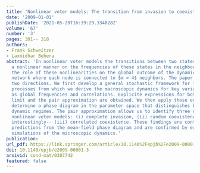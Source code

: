 ```yaml
---
title: 'Nonlinear voter models: The transition from invasion to coexistence'
date: '2009-01-01'
publishDate: '2021-05-20T16:39:29.334828Z'
volume: '67'
number: '3'
pages: 301-- 318
authors:
- Frank Schweitzer
- Laxmidhar Behera
abstract: 'In nonlinear voter models the transitions between two states depend in
  a nonlinear manner on the frequencies of these states in the neighborhood. We investigate
  the role of these nonlinearities on the global outcome of the dynamics for a homogeneous
  network where each node is connected to $m = 4$ neighbors. The paper unfolds in
  two directions. We first develop a general stochastic framework for frequency dependent
  processes from which we derive the macroscopic dynamics for key variables, such
  as global frequencies and correlations. Explicite expressions for both the mean-field
  limit and the pair approximation are obtained. We then apply these equations to
  determine a phase diagram in the parameter space that distinguishes between different
  dynamic regimes. The pair approximation allows us to identify three regimes for
  nonlinear voter models: (i) complete invasion, (ii) random coexistence, and-- most
  interestingly-- (iii) correlated coexistence. These findings are contrasted with
  predictions from the mean-field phase diagram and are confirmed by extensive computer
  simulations of the microscopic dynamics.'
publication:
url_pdf: https://link.springer.com/article/10.1140%2Fepjb%2Fe2009-00001-3
doi: 10.1140/epjb/e2009-00001-3
arxivid: cond-mat/0307742
featured: false
---
```

